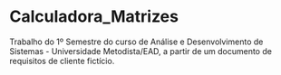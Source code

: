 # Calculadora_Matrizes
Trabalho do 1º Semestre do curso de Análise e Desenvolvimento de Sistemas - Universidade Metodista/EAD, a partir de um documento de requisitos de cliente fictício. 
